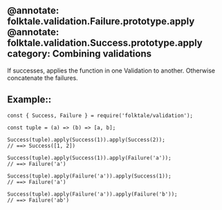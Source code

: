 @annotate: folktale.validation.Failure.prototype.apply
@annotate: folktale.validation.Success.prototype.apply
category: Combining validations
---

If successes, applies the function in one Validation to another. Otherwise concatenate the failures.


## Example::

    const { Success, Failure } = require('folktale/validation');

    const tuple = (a) => (b) => [a, b];

    Success(tuple).apply(Success(1)).apply(Success(2));
    // ==> Success([1, 2])

    Success(tuple).apply(Success(1)).apply(Failure('a'));
    // ==> Failure('a')

    Success(tuple).apply(Failure('a')).apply(Success(1));
    // ==> Failure('a')

    Success(tuple).apply(Failure('a')).apply(Failure('b'));
    // ==> Failure('ab')